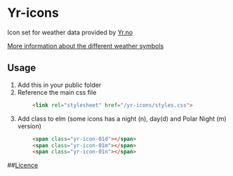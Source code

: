 # Yr-icons

Icon set for weather data provided by [Yr.no](http://om.yr.no/verdata/free-weather-data/)

[More information about the different weather symbols](http://om.yr.no/forklaring/symbol/)

## Usage
1. Add this in your public folder
2. Reference the main css file
```html
        <link rel="stylesheet" href="/yr-icons/styles.css">
```
3. Add class to elm (some icons has a night (n), day(d) and Polar Night (m) version)
```html
        <span class="yr-icon-01d"></span>
        <span class="yr-icon-01m"></span>
        <span class="yr-icon-01n"></span>
```

##[Licence](https://github.com/Matmonsen/yr-icons/blob/master/LICENSE)
